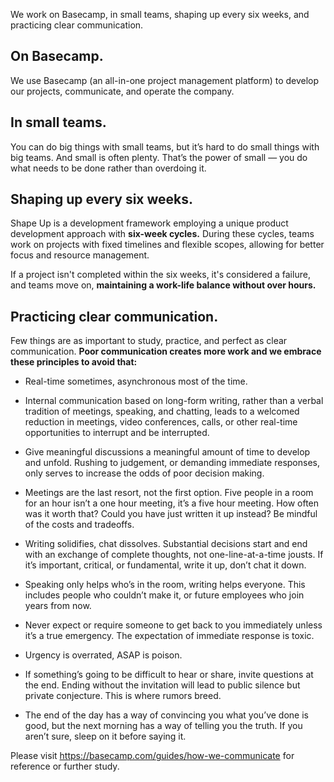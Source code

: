 We work on Basecamp, in small teams, shaping up every six weeks, and practicing clear communication.

## On Basecamp.
We use Basecamp (an all-in-one project management platform) to develop our projects, communicate, and operate the company.

## In small teams.
You can do big things with small teams, but it’s hard to do small things with big teams. And small is often plenty. That’s the power of small — you do what needs to be done rather than overdoing it.

## Shaping up every six weeks.
Shape Up is a development framework employing a unique product development approach with **six-week cycles.** During these cycles, teams work on projects with fixed timelines and flexible scopes, allowing for better focus and resource management. 

If a project isn't completed within the six weeks, it's considered a failure, and teams move on, **maintaining a work-life balance without over hours.**

## Practicing clear communication.
Few things are as important to study, practice, and perfect as clear communication. **Poor communication creates more work and we embrace these principles to avoid that:**

* Real-time sometimes, asynchronous most of the time.

* Internal communication based on long-form writing, rather than a verbal tradition of meetings, speaking, and chatting, leads to a welcomed reduction in meetings, video conferences, calls, or other real-time opportunities to interrupt and be interrupted.

* Give meaningful discussions a meaningful amount of time to develop and unfold. Rushing to judgement, or demanding immediate responses, only serves to increase the odds of poor decision making.

* Meetings are the last resort, not the first option. Five people in a room for an hour isn’t a one hour meeting, it’s a five hour meeting. How often was it worth that? Could you have just written it up instead? Be mindful of the costs and tradeoffs.

* Writing solidifies, chat dissolves. Substantial decisions start and end with an exchange of complete thoughts, not one-line-at-a-time jousts. If it’s important, critical, or fundamental, write it up, don’t chat it down.

* Speaking only helps who’s in the room, writing helps everyone. This includes people who couldn’t make it, or future employees who join years from now.

* Never expect or require someone to get back to you immediately unless it’s a true emergency. The expectation of immediate response is toxic.

* Urgency is overrated, ASAP is poison.

* If something’s going to be difficult to hear or share, invite questions at the end. Ending without the invitation will lead to public silence but private conjecture. This is where rumors breed.

* The end of the day has a way of convincing you what you’ve done is good, but the next morning has a way of telling you the truth. If you aren’t sure, sleep on it before saying it.

Please visit https://basecamp.com/guides/how-we-communicate for reference or further study.
